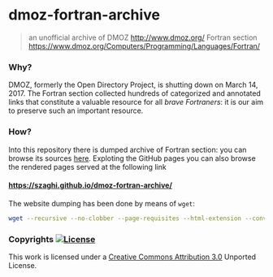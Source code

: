 # dmoz-fortran-archive

> an unofficial archive of DMOZ http://www.dmoz.org/ Fortran section https://www.dmoz.org/Computers/Programming/Languages/Fortran/

### Why?

DMOZ, formerly the Open Directory Project, is shutting down on March 14, 2017. The Fortran section collected hundreds of categorized and annotated links that constitute a valuable resource for all *brave Fortraners*: it is our aim to preserve such an important resource.

### How?

Into this repository there is dumped archive of Fortran section: you can browse its sources [here](https://github.com/szaghi/dmoz-fortran-archive/www.dmoz-org). Exploting the GitHub pages you can also browse the rendered pages served at the following link

#### https://szaghi.github.io/dmoz-fortran-archive/

The website dumping has been done by means of `wget`:

```bash
wget --recursive --no-clobber --page-requisites --html-extension --convert-links --restrict-file-names=windows --domains dmoz.org --no-parent https://www.dmoz.org/Computers/Programming/Languages/Fortran/
```

### Copyrights [![License](http://i.creativecommons.org/l/by/3.0/80x15.png)]()

This work is licensed under a [Creative Commons Attribution 3.0](https://creativecommons.org/licenses/by/3.0/) Unported License.
